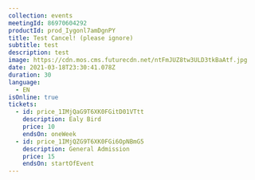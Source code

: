 ```yaml
---
collection: events
meetingId: 86970604292
productId: prod_Iygonl7amDgnPY
title: Test Cancel! (please ignore)
subtitle: test
description: test
image: https://cdn.mos.cms.futurecdn.net/ntFmJUZ8tw3ULD3tkBaAtf.jpg
date: 2021-03-18T23:30:41.078Z
duration: 30
language:
  - EN
isOnline: true
tickets:
  - id: price_1IMjQaG9T6XK0FGitD01VTtt
    description: Ealy Bird
    price: 10
    endsOn: oneWeek
  - id: price_1IMjQZG9T6XK0FGi6OpNBmG5
    description: General Admission
    price: 15
    endsOn: startOfEvent
---
```

